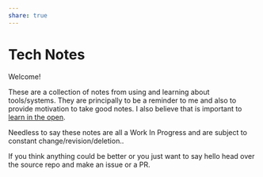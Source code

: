 ```yaml
---
share: true
---
```

# Tech Notes

Welcome! 

These are a collection of notes from using and learning about tools/systems. They are principally to be a reminder to me and also to provide motivation to take good notes. I also believe that is important to [learn in the open](https://notes.andymatuschak.org/z21cgR9K3UcQ5a7yPsj2RUim3oM2TzdBByZu).

Needless to say these notes are all a Work In Progress and are subject to constant change/revision/deletion..

If you think anything could be better or you just want to say hello head over the source repo and make an issue or a PR. 
